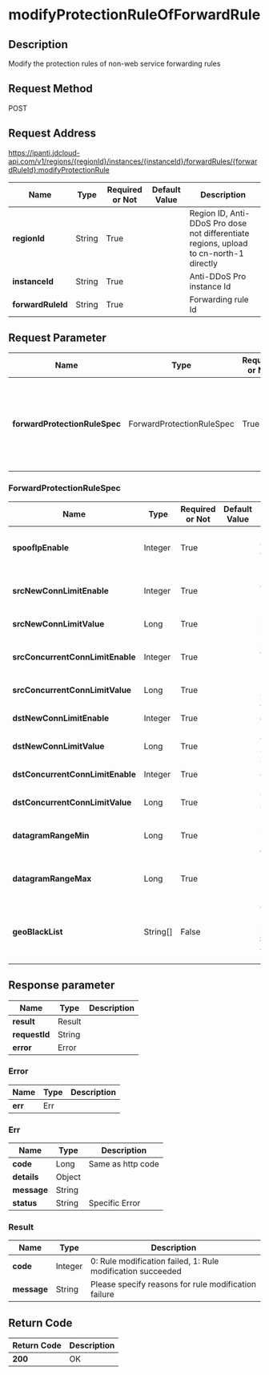 # modifyProtectionRuleOfForwardRule


## Description
Modify the protection rules of non-web service forwarding rules

## Request Method
POST

## Request Address
https://ipanti.jdcloud-api.com/v1/regions/{regionId}/instances/{instanceId}/forwardRules/{forwardRuleId}:modifyProtectionRule

|Name|Type|Required or Not|Default Value|Description|
|---|---|---|---|---|
|**regionId**|String|True| |Region ID, Anti-DDoS Pro dose not differentiate regions, upload to cn-north-1 directly|
|**instanceId**|String|True| |Anti-DDoS Pro instance Id|
|**forwardRuleId**|String|True| |Forwarding rule Id|

## Request Parameter
|Name|Type|Required or Not|Default Value|Description|
|---|---|---|---|---|
|**forwardProtectionRuleSpec**|ForwardProtectionRuleSpec|True| |Modify the protection rule request parameters of non-web service forwarding rules|

### ForwardProtectionRuleSpec
|Name|Type|Required or Not|Default Value|Description|
|---|---|---|---|---|
|**spoofIpEnable**|Integer|True| |IP address spoofing and empty connection, 0: Disable, 1: Enable|
|**srcNewConnLimitEnable**|Integer|True| |Source creation and connection speed limit, 0: Disable, 1: Enable|
|**srcNewConnLimitValue**|Long|True| |Source Creation and Connection Rate|
|**srcConcurrentConnLimitEnable**|Integer|True| |Source concurrent connection speed limit, 0: Disable, 1: Enable|
|**srcConcurrentConnLimitValue**|Long|True| |Source Concurrent Connection Rate|
|**dstNewConnLimitEnable**|Integer|True| |Target creation and connection, 0: Disable, 1: Enable|
|**dstNewConnLimitValue**|Long|True| |Target Creation and Connection Rate|
|**dstConcurrentConnLimitEnable**|Integer|True| |Target concurrent connection, 0: Disable, 1: Enable|
|**dstConcurrentConnLimitValue**|Long|True| |Target Concurrent Connection Rate|
|**datagramRangeMin**|Long|True| |Minimum packet length, value range [1, datagramRangeMax)|
|**datagramRangeMax**|Long|True| |Maximum packet length, value range (datagramRangeMin, 1518]|
|**geoBlackList**|String[]|False| |geo interception region code list. Search <a href="http://docs.jdcloud.com/anti-ddos-pro/api/describegeoareas">describeGeoAreas</a> API to get settable region code list|

## Response parameter
|Name|Type|Description|
|---|---|---|
|**result**|Result| |
|**requestId**|String| |
|**error**|Error| |

### Error
|Name|Type|Description|
|---|---|---|
|**err**|Err| |
### Err
|Name|Type|Description|
|---|---|---|
|**code**|Long|Same as http code|
|**details**|Object| |
|**message**|String| |
|**status**|String|Specific Error|
### Result
|Name|Type|Description|
|---|---|---|
|**code**|Integer|0: Rule modification failed, 1: Rule modification succeeded|
|**message**|String|Please specify reasons for rule modification failure|

## Return Code
|Return Code|Description|
|---|---|
|**200**|OK|
